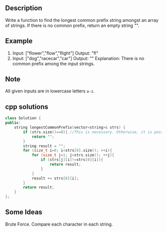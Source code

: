 Description
--
Write a function to find the longest common prefix string amongst an array of strings.
If there is no common prefix, return an empty string "".

Example
--
1. Input: ["flower","flow","flight"] Output: "fl"
2. Input: ["dog","racecar","car"] Output: "" Explanation: There is no common prefix among the input strings.

Note
--
All given inputs are in lowercase letters `a-z`.

cpp solutions
--
```cpp
class Solution {
public:
    string longestCommonPrefix(vector<string>& strs) {
        if (strs.size()==0){ //This is necessary. Otherwise, it is possible that strs[0] doesn't exist.
            return "";
        }
        string result = "";
        for (size_t i=0; i<strs[0].size(); ++i){
            for (size_t j=1; j<strs.size(); ++j){
                if (strs[j][i]!=strs[0][i]){
                    return result;
                }
            }
            result += strs[0][i];
        }
        return result;
    }
};
```

Some Ideas
--
Brute Force. Compare each character in each string.

